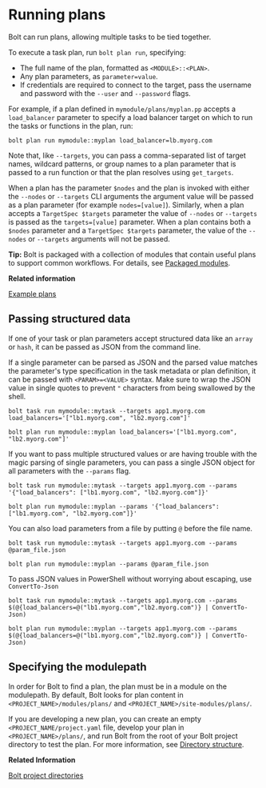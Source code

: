 # Running plans

Bolt can run plans, allowing multiple tasks to be tied together. 

To execute a task plan, run `bolt plan run`, specifying:

-   The full name of the plan, formatted as `<MODULE>::<PLAN>`.
-   Any plan parameters, as `parameter=value`.
-   If credentials are required to connect to the target, pass the username and password with the `--user` and `--password` flags.

For example, if a plan defined in `mymodule/plans/myplan.pp` accepts a `load_balancer` parameter to specify a load balancer target on which to run the tasks or functions in the plan, run:

```
bolt plan run mymodule::myplan load_balancer=lb.myorg.com
```

Note that, like `--targets`, you can pass a comma-separated list of target names, wildcard patterns, or group names to a plan parameter that is passed to a run function or that the plan resolves using `get_targets`.

When a plan has the parameter `$nodes` and the plan is invoked with either the `--nodes` or `--targets` CLI arguments the argument value will be passed as a plan parameter (for example `nodes=[value]`). Similarly, when a plan accepts a `TargetSpec $targets` parameter the value of `--nodes` or `--targets` is passed as the `targets=[value]` parameter. When a plan contains both a `$nodes` parameter and a `TargetSpec $targets` parameter, the value of the `--nodes` or `--targets` arguments will not be passed.

**Tip:** Bolt is packaged with a collection of modules that contain useful plans to support common workflows. For details, see [Packaged modules](bolt_installing_modules.md).

**Related information**  

[Example plans](writing_plans.md#)

## Passing structured data

If one of your task or plan parameters accept structured data like an `array` or `hash`, it can be passed as JSON from the command line.

If a single parameter can be parsed as JSON and the parsed value matches the parameter's type specification in the task metadata or plan definition, it can be passed with `<PARAM>=<VALUE>` syntax. Make sure to wrap the JSON value in single quotes to prevent `"` characters from being swallowed by the shell.

```
bolt task run mymodule::mytask --targets app1.myorg.com load_balancers='["lb1.myorg.com", "lb2.myorg.com"]'
```

```
bolt plan run mymodule::myplan load_balancers='["lb1.myorg.com", "lb2.myorg.com"]'
```

If you want to pass multiple structured values or are having trouble with the magic parsing of single parameters, you can pass a single JSON object for all parameters with the `--params` flag.

```
bolt task run mymodule::mytask --targets app1.myorg.com --params '{"load_balancers": ["lb1.myorg.com", "lb2.myorg.com"]}'
```

```
bolt plan run mymodule::myplan --params '{"load_balancers": ["lb1.myorg.com", "lb2.myorg.com"]}'
```

You can also load parameters from a file by putting `@` before the file name.

```
bolt task run mymodule::mytask --targets app1.myorg.com --params @param_file.json
```

```
bolt plan run mymodule::myplan --params @param_file.json
```

To pass JSON values in PowerShell without worrying about escaping, use `ConvertTo-Json`

```
bolt task run mymodule::mytask --targets app1.myorg.com --params $(@{load_balancers=@("lb1.myorg.com","lb2.myorg.com")} | ConvertTo-Json)
```

```
bolt plan run mymodule::myplan --targets app1.myorg.com --params $(@{load_balancers=@("lb1.myorg.com","lb2.myorg.com")} | ConvertTo-Json)
```

## Specifying the modulepath

In order for Bolt to find a plan, the plan must be in a module
on the modulepath. By default, Bolt looks for plan content in
`<PROJECT_NAME>/modules/plans/` and `<PROJECT_NAME>/site-modules/plans/`.

If you are developing a new plan, you can create an empty 
`<PROJECT_NAME/project.yaml` file, develop your plan in 
`<PROJECT_NAME>/plans/`, and run Bolt from the root of your Bolt project
directory to test the plan. For more information, see 
[Directory structure](./directory_structure.md#simplified-directory-structure).

**Related Information**

[Bolt project directories](./bolt_project_directories.md)

